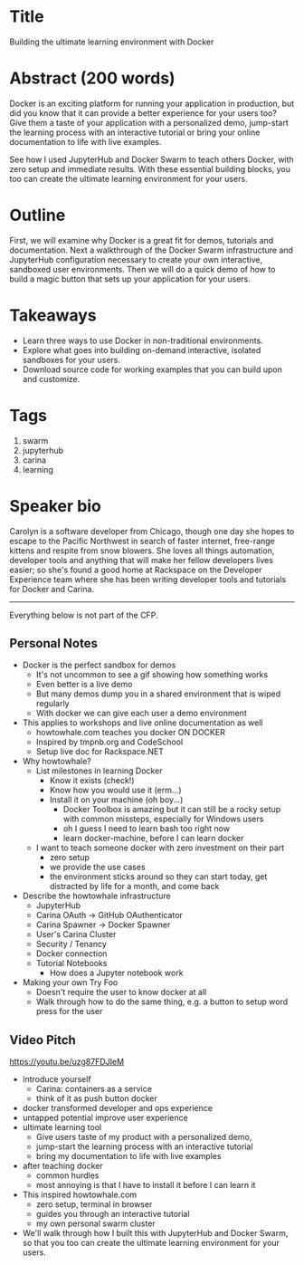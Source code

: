 # Title
Building the ultimate learning environment with Docker

# Abstract (200 words)
Docker is an exciting platform for running your application in production, but did you know that it can provide a better experience for your users too? Give them a taste of your application with a personalized demo, jump-start the learning process with an interactive tutorial or bring your online documentation to life with live examples.

See how I used JupyterHub and Docker Swarm to teach others Docker, with zero setup and immediate results. With these essential building blocks, you too can create the ultimate learning environment for your users.

# Outline
First, we will examine why Docker is a great fit for demos, tutorials and documentation. Next a walkthrough of the Docker Swarm infrastructure and JupyterHub configuration necessary to create your own interactive, sandboxed user environments. Then we will do a quick demo of how to build a magic button that sets up your application for your users.

# Takeaways
* Learn three ways to use Docker in non-traditional environments.
* Explore what goes into building on-demand interactive, isolated sandboxes for your users.
* Download source code for working examples that you can build upon and customize.

# Tags
1. swarm
2. jupyterhub
3. carina
4. learning

# Speaker bio
Carolyn is a software developer from Chicago, though one day she hopes to escape to the Pacific Northwest in search of faster internet, free-range kittens and respite from snow blowers. She loves all things automation, developer tools and anything that will make her fellow developers lives easier; so she's found a good home at Rackspace on the Developer Experience team where she has been writing developer tools and tutorials for Docker and Carina.

<hr />

Everything below is not part of the CFP.

## Personal Notes
* Docker is the perfect sandbox for demos
  * It's not uncommon to see a gif showing how something works
  * Even better is a live demo
  * But many demos dump you in a shared environment that is wiped regularly
  * With docker we can give each user a demo environment
* This applies to workshops and live online documentation as well
  * howtowhale.com teaches you docker ON DOCKER
  * Inspired by tmpnb.org and CodeSchool
  * Setup live doc for Rackspace.NET
* Why howtowhale?
  * List milestones in learning Docker
    * Know it exists (check!)
    * Know how you would use it (erm...)
    * Install it on your machine (oh boy...)
      * Docker Toolbox is amazing but it can still be a rocky setup with common missteps, especially for Windows users
      * oh I guess I need to learn bash too right now
      * learn docker-machine, before I can learn docker
  * I want to teach someone docker with zero investment on their part
    * zero setup
    * we provide the use cases
    * the environment sticks around so they can start today, get distracted by life for a month, and come back
* Describe the howtowhale infrastructure
  * JupyterHub
  * Carina OAuth -> GitHub OAuthenticator
  * Carina Spawner -> Docker Spawner
  * User's Carina Cluster
  * Security / Tenancy
  * Docker connection
  * Tutorial Notebooks
    * How does a Jupyter notebook work
* Making your own Try Foo
  * Doesn't require the user to know docker at all
  * Walk through how to do the same thing, e.g. a button to setup word press for the user

## Video Pitch
https://youtu.be/uzg87FDJIeM
* introduce yourself
  * Carina: containers as a service
  * think of it as push button docker
* docker transformed developer and ops experience
* untapped potential improve user experience
* ultimate learning tool
  * Give users taste of my product with a personalized demo,
  * jump-start the learning process with an interactive tutorial
  * bring my documentation to life with live examples
* after teaching docker
  * common hurdles
  * most annoying is that I have to install it before I can learn it
* This inspired howtowhale.com
  * zero setup, terminal in browser
  * guides you through an interactive tutorial
  * my own personal swarm cluster
* We'll walk through how I built this with JupyterHub and Docker Swarm, so that you too can create the ultimate learning environment for your users.
